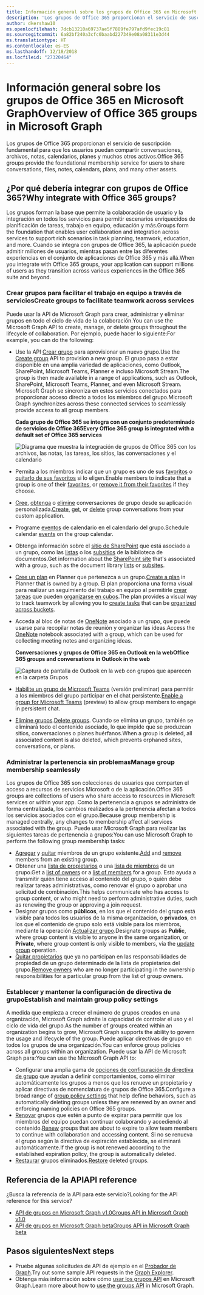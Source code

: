 ```yaml
---
title: Información general sobre los grupos de Office 365 en Microsoft Graph
description: 'Los grupos de Office 365 proporcionan el servicio de suscripción fundamental para que los usuarios puedan compartir conversaciones, archivos, notas, calendarios, planes y muchos otros activos. '
author: dkershaw10
ms.openlocfilehash: 7dcb13210a69737ae5f7889fe797afd9fec19c81
ms.sourcegitcommit: 6a82bf240a3cfc0baabd227349e08a08311e3d44
ms.translationtype: HT
ms.contentlocale: es-ES
ms.lasthandoff: 12/18/2018
ms.locfileid: "27320464"
---
```

# <a name="overview-of-office-365-groups-in-microsoft-graph"></a><span data-ttu-id="f5ae4-103">Información general sobre los grupos de Office 365 en Microsoft Graph</span><span class="sxs-lookup"><span data-stu-id="f5ae4-103">Overview of Office 365 groups in Microsoft Graph</span></span>

<span data-ttu-id="f5ae4-104">Los grupos de Office 365 proporcionan el servicio de suscripción fundamental para que los usuarios puedan compartir conversaciones, archivos, notas, calendarios, planes y muchos otros activos.</span><span class="sxs-lookup"><span data-stu-id="f5ae4-104">Office 365 groups provide the foundational membership service for users to share conversations, files, notes, calendars, plans, and many other assets.</span></span> 

## <a name="why-integrate-with-office-365-groups"></a><span data-ttu-id="f5ae4-105">¿Por qué debería integrar con grupos de Office 365?</span><span class="sxs-lookup"><span data-stu-id="f5ae4-105">Why integrate with Office 365 groups?</span></span>   

<span data-ttu-id="f5ae4-106">Los grupos forman la base que permite la colaboración de usuario y la integración en todos los servicios para permitir escenarios enriquecidos de planificación de tareas, trabajo en equipo, educación y más.</span><span class="sxs-lookup"><span data-stu-id="f5ae4-106">Groups form the foundation that enables user collaboration and integration across services to support rich scenarios in task planning, teamwork, education, and more.</span></span> <span data-ttu-id="f5ae4-107">Cuando se integra con grupos de Office 365, la aplicación puede admitir millones de usuarios, mientras pasan entre las diferentes experiencias en el conjunto de aplicaciones de Office 365 y más allá.</span><span class="sxs-lookup"><span data-stu-id="f5ae4-107">When you integrate with Office 365 groups, your application can support millions of users as they transition across various experiences in the Office 365 suite and beyond.</span></span>  
 
### <a name="create-groups-to-facilitate-teamwork-across-services"></a><span data-ttu-id="f5ae4-108">Crear grupos para facilitar el trabajo en equipo a través de servicios</span><span class="sxs-lookup"><span data-stu-id="f5ae4-108">Create groups to facilitate teamwork across services</span></span> 
 
<span data-ttu-id="f5ae4-109">Puede usar la API de Microsoft Graph para crear, administrar y eliminar grupos en todo el ciclo de vida de la colaboración.</span><span class="sxs-lookup"><span data-stu-id="f5ae4-109">You can use the Microsoft Graph API to create, manage, or delete groups throughout the lifecycle of collaboration.</span></span> <span data-ttu-id="f5ae4-110">Por ejemplo, puede hacer lo siguiente:</span><span class="sxs-lookup"><span data-stu-id="f5ae4-110">For example, you can do the following:</span></span>  
 
- <span data-ttu-id="f5ae4-111">Use la API [Crear grupo](/graph/api/group-post-groups?view=graph-rest-1.0) para aprovisionar un nuevo grupo.</span><span class="sxs-lookup"><span data-stu-id="f5ae4-111">Use the [Create group](/graph/api/group-post-groups?view=graph-rest-1.0) API to provision a new group.</span></span> <span data-ttu-id="f5ae4-112">El grupo pasa a estar disponible en una amplia variedad de aplicaciones, como Outlook, SharePoint, Microsoft Teams, Planner e incluso Microsoft Stream.</span><span class="sxs-lookup"><span data-stu-id="f5ae4-112">The group is then made available in a range of applications, such as Outlook, SharePoint, Microsoft Teams, Planner, and even Microsoft Stream.</span></span> <span data-ttu-id="f5ae4-113">Microsoft Graph se sincroniza en estos servicios conectados para proporcionar acceso directo a todos los miembros del grupo.</span><span class="sxs-lookup"><span data-stu-id="f5ae4-113">Microsoft Graph synchronizes across these connected services to seamlessly provide access to all group members.</span></span>  
 
    <span data-ttu-id="f5ae4-114">**Cada grupo de Office 365 se integra con un conjunto predeterminado de servicios de Office 365**</span><span class="sxs-lookup"><span data-stu-id="f5ae4-114">**Every Office 365 group is integrated with a default set of Office 365 services**</span></span>

    ![Diagrama que muestra la integración de grupos de Office 365 con los archivos, las notas, las tareas, los sitios, las conversaciones y el calendario](images/office365-groups-concept-overview-related-services-infographic.png)  

- <span data-ttu-id="f5ae4-116">Permita a los miembros indicar que un grupo es uno de sus [favoritos](/graph/api/group-addfavorite?view=graph-rest-1.0) o [quitarlo de sus favoritos](/graph/api/group-removefavorite?view=graph-rest-1.0) si lo eligen.</span><span class="sxs-lookup"><span data-stu-id="f5ae4-116">Enable members to indicate that a group is one of their [favorites](/graph/api/group-addfavorite?view=graph-rest-1.0), or [remove it from their favorites](/graph/api/group-removefavorite?view=graph-rest-1.0) if they choose.</span></span> 
- <span data-ttu-id="f5ae4-117">[Cree](/graph/api/group-post-conversations?view=graph-rest-1.0), [obtenga](/graph/api/group-get-conversation?view=graph-rest-1.0) o [elimine](/graph/api/group-delete-conversation?view=graph-rest-1.0) conversaciones de grupo desde su aplicación personalizada.</span><span class="sxs-lookup"><span data-stu-id="f5ae4-117">[Create](/graph/api/group-post-conversations?view=graph-rest-1.0), [get](/graph/api/group-get-conversation?view=graph-rest-1.0), or [delete](/graph/api/group-delete-conversation?view=graph-rest-1.0) group conversations from your custom application.</span></span> 
- <span data-ttu-id="f5ae4-118">Programe [eventos](/graph/api/resources/event?view=graph-rest-1.0) de calendario en el calendario del grupo.</span><span class="sxs-lookup"><span data-stu-id="f5ae4-118">Schedule calendar [events](/graph/api/resources/event?view=graph-rest-1.0) on the group calendar.</span></span> 
- <span data-ttu-id="f5ae4-119">Obtenga información sobre el [sitio de SharePoint](/graph/api/resources/site?view=graph-rest-1.0) que está asociado a un grupo, como las [listas](/graph/api/list-list?view=graph-rest-1.0) o los [subsitios](/graph/api/site-list-subsites?view=graph-rest-1.0) de la biblioteca de documentos.</span><span class="sxs-lookup"><span data-stu-id="f5ae4-119">Get information about the [SharePoint site](/graph/api/resources/site?view=graph-rest-1.0) that's associated with a group, such as the document library [lists](/graph/api/list-list?view=graph-rest-1.0) or [subsites](/graph/api/site-list-subsites?view=graph-rest-1.0).</span></span> 
- <span data-ttu-id="f5ae4-120">[Cree un plan](/graph/api/planner-post-buckets?view=graph-rest-1.0) en Planner que pertenezca a un grupo.</span><span class="sxs-lookup"><span data-stu-id="f5ae4-120">[Create a plan](/graph/api/planner-post-buckets?view=graph-rest-1.0) in Planner that is owned by a group.</span></span> <span data-ttu-id="f5ae4-121">El plan proporciona una forma visual para realizar un seguimiento del trabajo en equipo al permitirle [crear tareas](/graph/api/planner-post-tasks?view=graph-rest-1.0) que pueden [organizarse en cubos](/graph/api/planner-post-buckets?view=graph-rest-1.0).</span><span class="sxs-lookup"><span data-stu-id="f5ae4-121">The plan provides a visual way to track teamwork by allowing you to [create tasks](/graph/api/planner-post-tasks?view=graph-rest-1.0) that can be [organized across buckets](/graph/api/planner-post-buckets?view=graph-rest-1.0).</span></span> 
- <span data-ttu-id="f5ae4-122">Acceda al bloc de notas de [OneNote](/graph/api/resources/onenote?view=graph-rest-1.0) asociado a un grupo, que puede usarse para recopilar notas de reunión y organizar las ideas.</span><span class="sxs-lookup"><span data-stu-id="f5ae4-122">Access the [OneNote](/graph/api/resources/onenote?view=graph-rest-1.0) notebook associated with a group, which can be used for collecting meeting notes and organizing ideas.</span></span> 
  
    <span data-ttu-id="f5ae4-123">**Conversaciones y grupos de Office 365 en Outlook en la web**</span><span class="sxs-lookup"><span data-stu-id="f5ae4-123">**Office 365 groups and conversations in Outlook in the web**</span></span>

    ![Captura de pantalla de Outlook en la web con grupos que aparecen en la carpeta Grupos](images/office365-groups-concept-overview-groups-in-outlook.png) 

- <span data-ttu-id="f5ae4-125">[Habilite un grupo de Microsoft Teams](/graph/api/team-put-teams?view=graph-rest-beta) (versión preliminar) para permitir a los miembros del grupo participar en el chat persistente.</span><span class="sxs-lookup"><span data-stu-id="f5ae4-125">[Enable a group for Microsoft Teams](/graph/api/team-put-teams?view=graph-rest-beta) (preview) to allow group members to engage in persistent chat.</span></span>  
- <span data-ttu-id="f5ae4-126">[Elimine grupos](/graph/api/group-delete?view=graph-rest-1.0).</span><span class="sxs-lookup"><span data-stu-id="f5ae4-126">[Delete groups](/graph/api/group-delete?view=graph-rest-1.0).</span></span> <span data-ttu-id="f5ae4-127">Cuando se elimina un grupo, también se eliminará todo el contenido asociado, lo que impide que se produzcan sitios, conversaciones o planes huérfanos.</span><span class="sxs-lookup"><span data-stu-id="f5ae4-127">When a group is deleted, all associated content is also deleted, which prevents orphaned sites, conversations, or plans.</span></span> 
 
### <a name="manage-group-membership-seamlessly"></a><span data-ttu-id="f5ae4-128">Administrar la pertenencia sin problemas</span><span class="sxs-lookup"><span data-stu-id="f5ae4-128">Manage group membership seamlessly</span></span> 
 
<span data-ttu-id="f5ae4-129">Los grupos de Office 365 son colecciones de usuarios que comparten el acceso a recursos de servicios Microsoft o de la aplicación.</span><span class="sxs-lookup"><span data-stu-id="f5ae4-129">Office 365 groups are collections of users who share access to resources in Microsoft services or within your app.</span></span> <span data-ttu-id="f5ae4-130">Como la pertenencia a grupos se administra de forma centralizada, los cambios realizados a la pertenencia afectan a todos los servicios asociados con el grupo.</span><span class="sxs-lookup"><span data-stu-id="f5ae4-130">Because group membership is managed centrally, any changes to membership affect all services associated with the group.</span></span> <span data-ttu-id="f5ae4-131">Puede usar Microsoft Graph para realizar las siguientes tareas de pertenencia a grupos:</span><span class="sxs-lookup"><span data-stu-id="f5ae4-131">You can use Microsoft Graph to perform the following group membership tasks:</span></span>
 
- <span data-ttu-id="f5ae4-132">[Agregar](/graph/api/group-post-members?view=graph-rest-1.0) y [quitar](/graph/api/group-delete-members?view=graph-rest-1.0) miembros de un grupo existente.</span><span class="sxs-lookup"><span data-stu-id="f5ae4-132">[Add](/graph/api/group-post-members?view=graph-rest-1.0) and [remove](/graph/api/group-delete-members?view=graph-rest-1.0) members from an existing group.</span></span> 
- <span data-ttu-id="f5ae4-133">Obtener una [lista de propietarios](/graph/api/group-list-owners?view=graph-rest-1.0) o una [lista de miembros](/graph/api/group-list-members?view=graph-rest-1.0) de un grupo.</span><span class="sxs-lookup"><span data-stu-id="f5ae4-133">Get a [list of owners](/graph/api/group-list-owners?view=graph-rest-1.0) or a [list of members](/graph/api/group-list-members?view=graph-rest-1.0) for a group.</span></span> <span data-ttu-id="f5ae4-134">Esto ayuda a transmitir quién tiene acceso al contenido del grupo, o quién debe realizar tareas administrativas, como renovar el grupo o aprobar una solicitud de combinación.</span><span class="sxs-lookup"><span data-stu-id="f5ae4-134">This helps communicate who has access to group content, or who might need to perform administrative duties, such as renewing the group or approving a join request.</span></span> 
- <span data-ttu-id="f5ae4-135">Designar grupos como **públicos**, en los que el contenido del grupo está visible para todos los usuarios de la misma organización, o **privados**, en los que el contenido de grupo solo está visible para los miembros, mediante la operación [Actualizar grupo](/graph/api/group-update?view=graph-rest-1.0).</span><span class="sxs-lookup"><span data-stu-id="f5ae4-135">Designate groups as **Public**, where group content is visible to anyone in the same organization, or **Private**, where group content is only visible to members, via the [update group](/graph/api/group-update?view=graph-rest-1.0) operation.</span></span> 
- <span data-ttu-id="f5ae4-136">[Quitar propietarios](/graph/api/group-delete-owners?view=graph-rest-1.0) que ya no participan en las responsabilidades de propiedad de un grupo determinado de la lista de propietarios del grupo.</span><span class="sxs-lookup"><span data-stu-id="f5ae4-136">[Remove owners](/graph/api/group-delete-owners?view=graph-rest-1.0) who are no longer participating in the ownership responsibilities for a particular group from the list of group owners.</span></span> 
 
### <a name="establish-and-maintain-group-policy-settings"></a><span data-ttu-id="f5ae4-137">Establecer y mantener la configuración de directiva de grupo</span><span class="sxs-lookup"><span data-stu-id="f5ae4-137">Establish and maintain group policy settings</span></span> 
 
<span data-ttu-id="f5ae4-138">A medida que empieza a crecer el número de grupos creados en una organización, Microsoft Graph admite la capacidad de controlar el uso y el ciclo de vida del grupo.</span><span class="sxs-lookup"><span data-stu-id="f5ae4-138">As the number of groups created within an organization begins to grow, Microsoft Graph supports the ability to govern the usage and lifecycle of the group.</span></span> <span data-ttu-id="f5ae4-139">Puede aplicar directivas de grupo en todos los grupos de una organización.</span><span class="sxs-lookup"><span data-stu-id="f5ae4-139">You can enforce group policies across all groups within an organization.</span></span> <span data-ttu-id="f5ae4-140">Puede usar la API de Microsoft Graph para:</span><span class="sxs-lookup"><span data-stu-id="f5ae4-140">You can use the Microsoft Graph API to:</span></span>

- <span data-ttu-id="f5ae4-141">Configurar una amplia gama de [opciones de configuración de directiva de grupo](/graph/api/resources/groupsetting?view=graph-rest-1.0) que ayudan a definir comportamientos, como eliminar automáticamente los grupos a menos que los renueve un propietario y aplicar directivas de nomenclatura de grupos de Office 365.</span><span class="sxs-lookup"><span data-stu-id="f5ae4-141">Configure a broad range of [group policy settings](/graph/api/resources/groupsetting?view=graph-rest-1.0) that help define behaviors, such as automatically deleting groups unless they are renewed by an owner and enforcing naming policies on Office 365 groups.</span></span> 
- <span data-ttu-id="f5ae4-142">[Renovar](/graph/api/group-renew?view=graph-rest-1.0) grupos que estén a punto de expirar para permitir que los miembros del equipo puedan continuar colaborando y accediendo al contenido.</span><span class="sxs-lookup"><span data-stu-id="f5ae4-142">[Renew](/graph/api/group-renew?view=graph-rest-1.0) groups that are about to expire to allow team members to continue with collaboration and accessing content.</span></span> <span data-ttu-id="f5ae4-143">Si no se renueva el grupo según la directiva de expiración establecida, se eliminará automáticamente.</span><span class="sxs-lookup"><span data-stu-id="f5ae4-143">If the group is not renewed according to the established expiration policy, the group is automatically deleted.</span></span> 
- <span data-ttu-id="f5ae4-144">[Restaurar](/graph/api/directory-deleteditems-restore?view=graph-rest-1.0) grupos eliminados.</span><span class="sxs-lookup"><span data-stu-id="f5ae4-144">[Restore](/graph/api/directory-deleteditems-restore?view=graph-rest-1.0) deleted groups.</span></span>

## <a name="api-reference"></a><span data-ttu-id="f5ae4-145">Referencia de la API</span><span class="sxs-lookup"><span data-stu-id="f5ae4-145">API reference</span></span>
<span data-ttu-id="f5ae4-146">¿Busca la referencia de la API para este servicio?</span><span class="sxs-lookup"><span data-stu-id="f5ae4-146">Looking for the API reference for this service?</span></span>

- [<span data-ttu-id="f5ae4-147">API de grupos en Microsoft Graph v1.0</span><span class="sxs-lookup"><span data-stu-id="f5ae4-147">Groups API in Microsoft Graph v1.0</span></span>](/graph/api/resources/groups-overview?view=graph-rest-1.0)
- [<span data-ttu-id="f5ae4-148">API de grupos en Microsoft Graph beta</span><span class="sxs-lookup"><span data-stu-id="f5ae4-148">Groups API in Microsoft Graph beta</span></span>](/graph/api/resources/groups-overview?view=graph-rest-beta)


## <a name="next-steps"></a><span data-ttu-id="f5ae4-149">Pasos siguientes</span><span class="sxs-lookup"><span data-stu-id="f5ae4-149">Next steps</span></span>

- <span data-ttu-id="f5ae4-150">Pruebe algunas solicitudes de API de ejemplo en el [Probador de Graph](https://developer.microsoft.com/graph/graph-explorer).</span><span class="sxs-lookup"><span data-stu-id="f5ae4-150">Try out some sample API requests in the [Graph Explorer](https://developer.microsoft.com/graph/graph-explorer).</span></span> 
- <span data-ttu-id="f5ae4-151">Obtenga más información sobre cómo [usar los grupos API](/graph/api/resources/groups-overview?view=graph-rest-1.0) en Microsoft Graph.</span><span class="sxs-lookup"><span data-stu-id="f5ae4-151">Learn more about how to [use the groups API](/graph/api/resources/groups-overview?view=graph-rest-1.0) in Microsoft Graph.</span></span>
